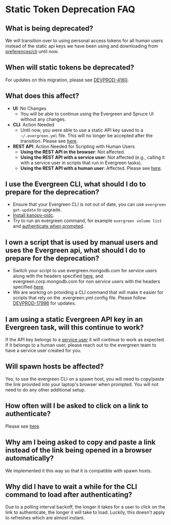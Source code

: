 # Static Token Deprecation FAQ

## What is being deprecated?

We will transition over to using personal access tokens for all human users instead of the static api keys we have been using and downloading from [preferences/cli](https://spruce.mongodb.com/preferences/cli) until now.

## When will static tokens be deprecated? 
For updates on this migration, please see [DEVPROD-4160](https://jira.mongodb.org/browse/DEVPROD-4160). 

## What does this affect?

- **UI**: No Changes
  - You will be able to continue using the Evergreen and Spruce UI without any changes.
- **CLI**: Action Needed 
  - Until now, you were able to use a static API key saved to a `~/.evergreen.yml` file. This will no longer be accepted after the transition. Please see [here](../CLI.md#authentication).
- **REST API**: Action Needed for Scripting with Human Users
  - **Using the REST API in the browser**: Not affected.
  - **Using the REST API with a service user**: Not affected (e.g., calling it with a service user in scripts that run in Evergreen tasks).
  - **Using the REST API with a human user**: Affected. Please see [here](../API/REST-V1-Usage#authentication).


## I use the Evergreen CLI, what should I do to prepare for the deprecation? 
- Ensure that your Evergreen CLI is not out of date, you can use `evergreen get-update` to upgrade. 
- [Install kanopy-oidc](../CLI.md##install-kanopy-oidc). 
- Try to run an evergreen command, for example `evergreen volume list` and [authenticate when prompted](../CLI.md#authenticate-when-prompted).

## I own a script that is used by manual users and uses the Evergreen api, what should I do to prepare for the deprecation? 
- Switch your script to use evergreen.mongodb.com for service users along with the headers specified [here](../API/REST-V1-Usage#static-api-keys), and evergreen.corp.mongodb.com for non service users with the headers specified [here](https://wiki.corp.mongodb.com/spaces/DBDEVPROD/pages/384992097/Kanopy+Auth+On+Evergreen#KanopyAuthOnEvergreen-RESTAPI(V1andV2)). 
- We are working on providing a CLI command that will make it easier for scripts that rely on the .evergreen.yml config file. Please follow [DEVPROD-17996](https://jira.mongodb.org/browse/DEVPROD-17996) for updates. 

## I am using a static Evergreen API key in an Evergreen task, will this continue to work?

If the API key belongs to a [service user](../Project-Configuration/Project-and-Distro-Settings#service-users) it will continue to work as expected. If it belongs to a human user, please reach out to the evergreen team to have a service user created for you. 


## Will spawn hosts be affected?

Yes, to use the evergreen CLI on a spawn host, you will need to copy/paste the link provided into your laptop's browser when prompted. You will not need to do any other additional setup. 

## How often will I be asked to click on a link to authenticate?

Please see [here](https://kanopy.corp.mongodb.com/docs/corpsecure/auth_flow/#refresh-token).

## Why am I being asked to copy and paste a link instead of the link being opened in a browser automatically?

We implemented it this way so that it is compatible with spawn hosts. 

## Why did I have to wait a while for the CLI command to load after authenticating?

Due to a polling interval backoff, the longer it takes for a user to click on the link to authenticate, the longer it will take to load. Luckily, this doesn't apply to refreshes which are almost instant. 

